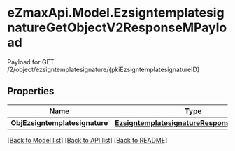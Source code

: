 # eZmaxApi.Model.EzsigntemplatesignatureGetObjectV2ResponseMPayload
Payload for GET /2/object/ezsigntemplatesignature/{pkiEzsigntemplatesignatureID}

## Properties

Name | Type | Description | Notes
------------ | ------------- | ------------- | -------------
**ObjEzsigntemplatesignature** | [**EzsigntemplatesignatureResponseCompound**](EzsigntemplatesignatureResponseCompound.md) |  | 

[[Back to Model list]](../README.md#documentation-for-models) [[Back to API list]](../README.md#documentation-for-api-endpoints) [[Back to README]](../README.md)

